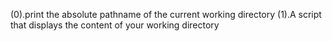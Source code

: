 (0).print the absolute pathname of the current working directory
(1).A script that displays the content of your working directory

